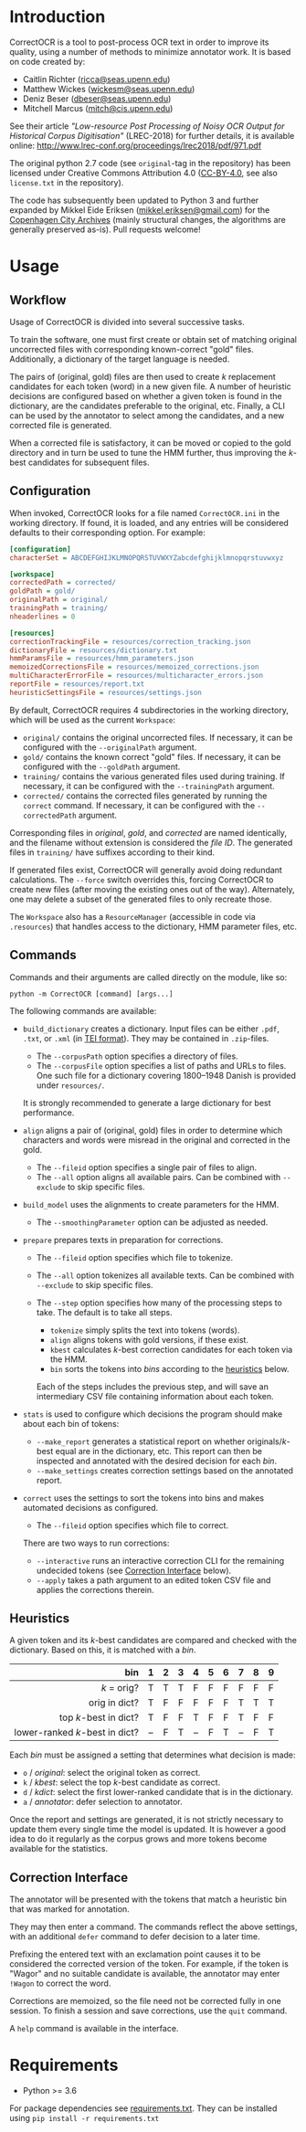 Introduction
============

CorrectOCR is a tool to post-process OCR text in order to improve its quality, using a number of methods to minimize annotator work. It is based on code created by:

*	Caitlin Richter (<ricca@seas.upenn.edu>)
*	Matthew Wickes (<wickesm@seas.upenn.edu>)
*	Deniz Beser (<dbeser@seas.upenn.edu>)
*	Mitchell Marcus (<mitch@cis.upenn.edu>)

See their article _"Low-resource Post Processing of Noisy OCR Output for Historical Corpus Digitisation"_ (LREC-2018) for further details, it is available online: <http://www.lrec-conf.org/proceedings/lrec2018/pdf/971.pdf>

The original python 2.7 code (see `original`-tag in the repository) has been licensed under Creative Commons Attribution 4.0 ([CC-BY-4.0](https://creativecommons.org/licenses/by/4.0/), see also `license.txt` in the repository).

The code has subsequently been updated to Python 3 and further expanded by Mikkel Eide Eriksen (<mikkel.eriksen@gmail.com>) for the [Copenhagen City Archives](https://www.kbharkiv.dk/) (mainly structural changes, the algorithms are generally preserved as-is). Pull requests welcome!

Usage
========

Workflow
--------

Usage of CorrectOCR is divided into several successive tasks.

To train the software, one must first create or obtain set of matching original uncorrected files with corresponding known-correct "gold" files. Additionally, a dictionary of the target language is needed.

The pairs of (original, gold) files are then used to create _k_ replacement candidates for each token (word) in a new given file. A number of heuristic decisions are configured based on whether a given token is found in the dictionary, are the candidates preferable to the original, etc. Finally, a CLI can be used by the annotator to select among the candidates, and a new corrected file is generated.

When a corrected file is satisfactory, it can be moved or copied to the gold directory and in turn be used to tune the HMM further, thus improving the _k_-best candidates for subsequent files.

Configuration
-------------

When invoked, CorrectOCR looks for a file named `CorrectOCR.ini` in the working directory. If found, it is loaded, and any entries will be considered defaults to their corresponding option. For example:

```INI
[configuration]
characterSet = ABCDEFGHIJKLMNOPQRSTUVWXYZabcdefghijklmnopqrstuvwxyz

[workspace]
correctedPath = corrected/
goldPath = gold/
originalPath = original/
trainingPath = training/
nheaderlines = 0

[resources]
correctionTrackingFile = resources/correction_tracking.json
dictionaryFile = resources/dictionary.txt
hmmParamsFile = resources/hmm_parameters.json
memoizedCorrectionsFile = resources/memoized_corrections.json
multiCharacterErrorFile = resources/multicharacter_errors.json
reportFile = resources/report.txt
heuristicSettingsFile = resources/settings.json
```

By default, CorrectOCR requires 4 subdirectories in the working directory, which will be used as the current `Workspace`:

*	`original/` contains the original uncorrected files. If necessary, it can be configured with the `--originalPath` argument.
*	`gold/` contains the known correct "gold" files. If necessary, it can be configured with the `--goldPath` argument.
*	`training/` contains the various generated files used during training. If necessary, it can be configured with the `--trainingPath` argument.
*	`corrected/` contains the corrected files generated by running the `correct` command. If necessary, it can be configured with the `--correctedPath` argument.

Corresponding files in _original_, _gold_, and _corrected_ are named identically, and the filename without extension is considered the _file ID_. The generated files in `training/` have suffixes according to their kind.

If generated files exist, CorrectOCR will generally avoid doing redundant calculations. The `--force` switch overrides this, forcing CorrectOCR to create new files (after moving the existing ones out of the way). Alternately, one may delete a subset of the generated files to only recreate those.

The `Workspace` also has a `ResourceManager` (accessible in code via `.resources`) that handles access to the dictionary, HMM parameter files, etc.

Commands
--------

Commands and their arguments are called directly on the module, like so:

	python -m CorrectOCR [command] [args...]

The following commands are available:

*	`build_dictionary` creates a dictionary.
	Input files can be either `.pdf`, `.txt`, or `.xml` (in [TEI format](https://en.wikipedia.org/wiki/Text_Encoding_Initiative)). They may be contained in `.zip`-files. 
	*	The `--corpusPath` option specifies a directory of files.
	*	The `--corpusFile` option specifies a list of paths and URLs to files. One such file for a dictionary covering 1800–1948 Danish is provided under `resources/`.

	It is strongly recommended to generate a large dictionary for best performance.

*	`align` aligns a pair of (original, gold) files in order to determine which characters and words were misread in the original and corrected in the gold.
	*	The `--fileid` option specifies a single pair of files to align.
	*	The `--all` option aligns all available pairs. Can be combined with `--exclude` to skip specific files.

*	`build_model` uses the alignments to create parameters for the HMM.
	*	The `--smoothingParameter` option can be adjusted as needed.

*	`prepare` prepares texts in preparation for corrections.
	*	The `--fileid` option specifies which file to tokenize.
	*	The `--all` option tokenizes all available texts. Can be combined with `--exclude` to skip specific files.
	*	The `--step` option specifies how many of the processing steps to take. The default is to take all steps.
		*	`tokenize` simply splits the text into tokens (words).
		*	`align` aligns tokens with gold versions, if these exist.
		*	`kbest` calculates _k_-best correction candidates for each token via the HMM.
		*	`bin` sorts the tokens into _bins_ according to the [heuristics](#heuristics) below.

		Each of the steps includes the previous step, and will save an intermediary CSV file containing information about each token.

*	`stats` is used to configure which decisions the program should make about each bin of tokens: 
	*	`--make_report` generates a statistical report on whether originals/_k_-best equal are in the dictionary, etc. This report can then be inspected and annotated with the desired decision for each _bin_.
	*	`--make_settings` creates correction settings based on the annotated report.

*	`correct` uses the settings to sort the tokens into bins and makes automated decisions as configured.
	*	The `--fileid` option specifies which file to correct.

	There are two ways to run corrections:
	*	`--interactive` runs an interactive correction CLI for the remaining undecided tokens (see [Correction Interface](#correction-interace) below).
	*	`--apply` takes a path argument to an edited token CSV file and applies the corrections therein.

Heuristics
----------

A given token and its _k_-best candidates are compared and checked with the dictionary. Based on this, it is matched with a _bin_.

|                            bin |  1  |  2  |  3  |  4  |  5  |  6  |  7  |  8  |  9  |
|-------------------------------:|:---:|:---:|:---:|:---:|:---:|:---:|:---:|:---:|:---:|
|                    _k_ = orig? |  T  |  T  |  T  |  F  |  F  |  F  |  F  |  F  |  F  |
|                  orig in dict? |  T  |  F  |  F  |  F  |  F  |  F  |  T  |  T  |  T  |
|          top _k_-best in dict? |  T  |  F  |  F  |  T  |  F  |  F  |  T  |  F  |  F  | 
| lower-ranked _k_-best in dict? |  –  |  F  |  T  |  –  |  F  |  T  |  –  |  F  |  T  | 

Each _bin_ must be assigned a setting that determines what decision is made:

*	`o` / _original_: select the original token as correct.
*	`k` / _kbest_: select the top _k_-best candidate as correct.
*	`d` / _kdict_: select the first lower-ranked candidate that is in the dictionary.
*	`a` / _annotator_: defer selection to annotator.

Once the report and settings are generated, it is not strictly necessary to update them every single time the model is updated. It is however a good idea to do it regularly as the corpus grows and more tokens become available for the statistics.

Correction Interface
--------------------

The annotator will be presented with the tokens that match a heuristic bin that was marked for annotation.

They may then enter a command. The commands reflect the above settings, with an additional `defer` command to defer decision to a later time.

Prefixing the entered text with an exclamation point causes it to be considered the corrected version of the token. For example, if the token is "Wagor" and no suitable candidate is available, the annotator may enter `!Wagon` to correct the word.

Corrections are memoized, so the file need not be corrected fully in one session. To finish a session and save corrections, use the `quit` command.

A `help` command is available in the interface.

Requirements
============

*	Python >= 3.6

For package dependencies see [requirements.txt](requirements.txt). They can be installed using `pip install -r requirements.txt`